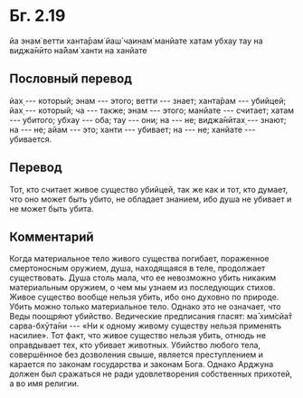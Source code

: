 # Бг. 2.19

йа энам̇ ветти ханта̄рам̇ йаш́ чаинам̇ манйате хатам убхау тау на виджа̄нӣто
на̄йам̇ ханти на ханйате

## Пословный перевод

йах̣ --- который; энам --- этого; ветти --- знает; ханта̄рам --- убийцей;
йах̣ --- который; ча --- также; энам --- этого; манйате --- считает;
хатам --- убитого; убхау --- оба; тау --- они; на --- не; виджа̄нӣтах̣ ---
знают; на --- не; айам --- это; ханти --- убивает; на --- не; ханйате
--- убивается.

## Перевод

Тот, кто считает живое существо убийцей, так же как и тот, кто думает,
что оно может быть убито, не обладает знанием, ибо душа не убивает и не
может быть убита.

## Комментарий

Когда материальное тело живого существа погибает, пораженное
смертоносным оружием, душа, находящаяся в теле, продолжает существовать.
Душа столь мала, что ее невозможно убить никаким материальным оружием, о
чем мы узнаем из последующих стихов. Живое существо вообще нельзя убить,
ибо оно духовно по природе. Убить можно только материальное тело. Однако
это не означает, что Веды поощряют убийство. Ведические предписания
гласят: ма̄ хим̇сйа̄т сарва-бхӯта̄ни --- «Ни к одному живому существу нельзя
применять насилие». Тот факт, что живое существо нельзя убить, отнюдь не
оправдывает тех, кто убивает животных. Убийство любого тела, совершённое
без дозволения свыше, является преступлением и карается по законам
государства и законам Бога. Однако Арджуна должен был сражаться не ради
удовлетворения собственных прихотей, а во имя религии.

